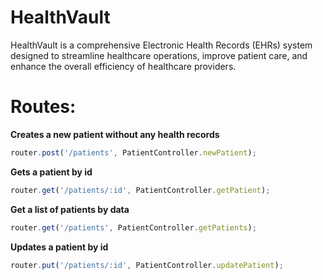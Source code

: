 # HealthVault
HealthVault is a comprehensive Electronic Health Records (EHRs) system designed to streamline healthcare operations, improve patient care, and enhance the overall efficiency of healthcare providers. 

# Routes:
**Creates a new patient without any health records**
```js
router.post('/patients', PatientController.newPatient);
```

**Gets a patient by id**
```js
router.get('/patients/:id', PatientController.getPatient);
```

**Get a list of patients by data**
```js
router.get('/patients', PatientController.getPatients);
```

**Updates a patient by id**
```js
router.put('/patients/:id', PatientController.updatePatient);
```
